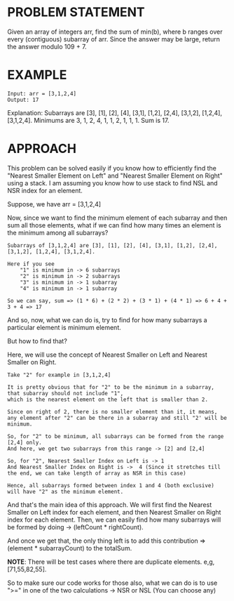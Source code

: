 # PROBLEM STATEMENT

Given an array of integers arr, find the sum of min(b), where b ranges over every (contiguous) subarray of arr. Since the answer may be large, return the answer modulo 109 + 7.

# EXAMPLE

    Input: arr = [3,1,2,4]
    Output: 17

Explanation: 
Subarrays are [3], [1], [2], [4], [3,1], [1,2], [2,4], [3,1,2], [1,2,4], [3,1,2,4]. 
Minimums are 3, 1, 2, 4, 1, 1, 2, 1, 1, 1.
Sum is 17.

# APPROACH

This problem can be solved easily if you know how to efficiently find the "Nearest Smaller Element on Left" and "Nearest Smaller Element on Right" using a stack. I am assuming you know how to use stack to find NSL and NSR index for an element.

Suppose, we have arr = [3,1,2,4]

Now, since we want to find the minimum element of each subarray and then sum all those elements, what if we can find how many times an element is the minimum among all subarrays?

	Subarrays of [3,1,2,4] are [3], [1], [2], [4], [3,1], [1,2], [2,4], [3,1,2], [1,2,4], [3,1,2,4].
	
	Here if you see
		"1" is minimum in -> 6 subarrays
		"2" is minimum in -> 2 subarrays
		"3" is minimum in -> 1 subarray
		"4" is minimum in -> 1 subarray
		
	So we can say, sum => (1 * 6) + (2 * 2) + (3 * 1) + (4 * 1) => 6 + 4 + 3 + 4 => 17
	
And so, now, what we can do is, try to find for how many subarrays a particular element is minimum element.

But how to find that?

Here, we will use the concept of Nearest Smaller on Left and Nearest Smaller on Right.

	Take "2" for example in [3,1,2,4]
	
	It is pretty obvious that for "2" to be the minimum in a subarray, that subarray should not include "1", 
	which is the nearest element on the left that is smaller than 2.
	
	Since on right of 2, there is no smaller element than it, it means,
	any element after "2" can be there in a subarray and still "2' will be minimum.
	
	So, for "2" to be minimum, all subarrays can be formed from the range [2,4] only.
	And here, we get two subarrays from this range -> [2] and [2,4]
	
	So, for "2", Nearest Smaller Index on Left is -> 1
	And Nearest Smaller Index on Right is ->  4 (Since it stretches till the end, we can take length of array as NSR in this case)
	
	Hence, all subarrays formed between index 1 and 4 (both exclusive) will have "2" as the minimum element.
	
And that's the main idea of this approach. We will first find the Nearest Smaller on Left index for each element, and then Nearest Smaller on Right index for each element. Then, we can easily find how many subarrays will be formed by doing -> (leftCount * rightCount).

And once we get that, the only thing left is to add this contribution => (element * subarrayCount) to the totalSum.

**NOTE**: There will be test cases where there are duplicate elements. e,g, [71,55,82,55].

So to make sure our code works for those also, what we can do is to use ">=" in one of the two calculations -> NSR or NSL (You can choose any)